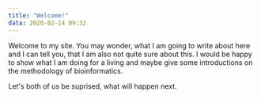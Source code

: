 ```yaml
---
title: "Welcome!"
data: 2020-02-14 09:32
---
```


Welcome to my site. 
You may wonder, what I am going to write about here and I can tell you, that I am also not quite sure about this.
I would be happy to show what I am doing for a living and maybe give some introductions on the methodology of bioinformatics.

Let's both of us be suprised, what will happen next.
